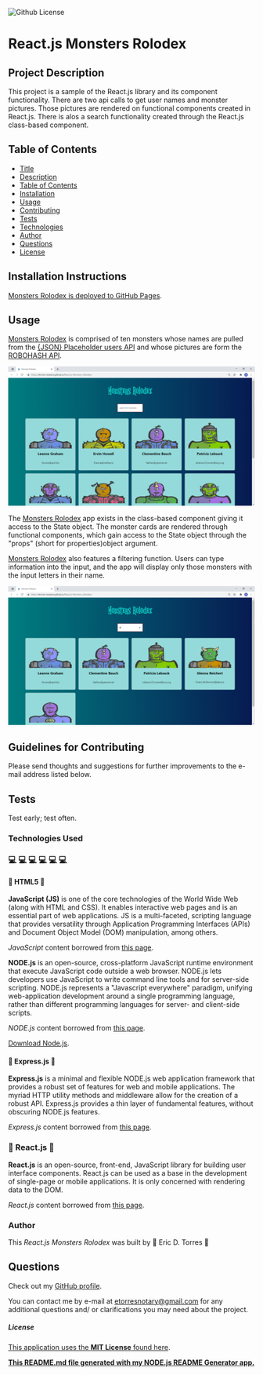
![Github License](https://img.shields.io/badge/License-MIT_License-brightgreen)

# React.js Monsters Rolodex

## Project Description

This project is a sample of the React.js library and its component functionality.  There are two api calls to get user names and monster pictures.  Those pictures are rendered on functional components created in React.js.  There is alos a search functionality created through the React.js class-based component. 

## Table of Contents

* [Title](#project-title)
* [Description](#project-description)
* [Table of Contents](#table-of-contents)
* [Installation](#installation-instructions)
* [Usage](#usage)
* [Contributing](#guidelines-for-contributing)
* [Tests](#tests)
* [Technologies](#technologies-used)
* [Author](#author)
* [Questions](#questions)
* [License](#license)

## Installation Instructions

[Monsters Rolodex is deployed to GitHub Pages](https://etorres-revature.github.io/React.js-Monsters_Rolodex/).

## Usage 

[Monsters Rolodex](https://etorres-revature.github.io/React.js-Monsters_Rolodex/) is comprised of ten monsters whose names are pulled from the [{JSON} Placeholder users API](https://jsonplaceholder.typicode.com/) and whose pictures are form the [ROBOHASH API](https://robohash.org/).

![MONSTERS ROLODEX home page](./screenshots/monster-rolodex-home.png)

The [Monsters Rolodex](https://etorres-revature.github.io/React.js-Monsters_Rolodex/) app exists in the class-based component giving it access to the State object.  The monster cards are rendered through functional components, which gain access to the State object through the "props" (short for properties)object argument.

[Monsters Rolodex](https://etorres-revature.github.io/React.js-Monsters_Rolodex/) also features a filtering function.  Users can type information into the input, and the app will display only those monsters with the input letters in their name.

![MONSTERS ROLODEX home page](./screenshots/monster-rolodex-filter.png)


## Guidelines for Contributing

Please send thoughts and suggestions for further improvements to the e-mail address listed below.

## Tests

Test early; test often.

### Technologies Used 
### :computer: :computer: :computer: :computer: :computer: :computer: 

#### :memo: HTML5 :memo:

**JavaScript (JS)** is one of the core technologies of the World Wide Web (along with HTML and CSS). It enables interactive web pages and is an essential part of web applications.  JS is a multi-faceted, scripting language that provides versatility through Application Programming Interfaces (APIs) and Document Object Model (DOM) manipulation, among others.

*JavaScript* content borrowed from <a target="_blank" rel="noopener noreferrer">[this page](https://en.wikipedia.org/wiki/JavaScript).</a>

**NODE.js** is an open-source, cross-platform JavaScript runtime environment that execute JavaScript code outside a web browser.  NODE.js lets developers use JavaScript to write command line tools and for server-side scripting.  NODE.js represents a "Javascript everywhere" paradigm, unifying web-application development around a single programming language, rather than different programming languages for server- and client-side scripts.  

*NODE.js* content borrowed from <a target="_blank" rel="noopener noreferrer">[this page](https://en.wikipedia.org/wiki/Node.js).</a>

[Download Node.js](https://nodejs.org/en/).

#### :satellite: Express.js :satellite:

**Express.js** is a minimal and flexible NODE.js web application framework that provides a robust set of features for web and mobile applications.  The myriad HTTP utility methods and middleware allow for the creation of a robust API.  Express.js provides a thin layer of fundamental features, without obscuring NODE.js features.

*Express.js* content borrowed from <a target="_blank" rel="noopener noreferrer">[this page](https://expressjs.com/).</a>

### :vertical_traffic_light: React.js :vertical_traffic_light:

**React.js** is an open-source, front-end, JavaScript library for building user interface components. React.js can be used as a base in the development of single-page or mobile applications.  It is only concerned with rendering data to the DOM.

*React.js* content borrowed from <a target="_blank" rel="noopener noreferrer">[this page](https://en.wikipedia.org/wiki/React).</a>

### Author 

This *React.js Monsters Rolodex* was built by :green_heart: Eric D. Torres :green_heart:

## Questions

Check out my [GitHub profile](https://github.com/etorres-revature).

You can contact me by e-mail at etorresnotary@gmail.com for any additional questions and/ or clarifications you may need about the project.

##### License

[This application uses the **MIT License** found here](./LICENSE).

**[This README.md file generated with my NODE.js README Generator app.](https://github.com/etorres-revature/NODEjs_README.md_Generator)**
